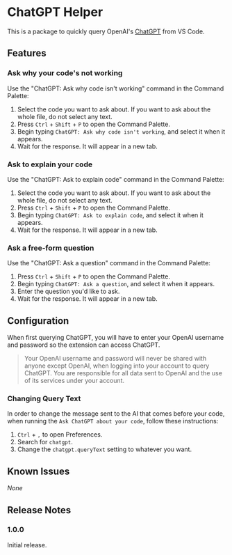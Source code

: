 # ChatGPT Helper

This is a package to quickly query OpenAI's [ChatGPT](https://openai.com/blog/chatgpt/) from VS Code.

## Features

### Ask why your code's not working

Use the "ChatGPT: Ask why code isn't working" command in the Command Palette:

1. Select the code you want to ask about. If you want to ask about the whole file, do not select any text.
2. Press `Ctrl` + `Shift` + `P` to open the Command Palette.
3. Begin typing `ChatGPT: Ask why code isn't working`, and select it when it appears.
4. Wait for the response. It will appear in a new tab.


### Ask to explain your code

Use the "ChatGPT: Ask to explain code" command in the Command Palette:

1. Select the code you want to ask about. If you want to ask about the whole file, do not select any text.
2. Press `Ctrl` + `Shift` + `P` to open the Command Palette.
3. Begin typing `ChatGPT: Ask to explain code`, and select it when it appears.
4. Wait for the response. It will appear in a new tab.

### Ask a free-form question

Use the "ChatGPT: Ask a question" command in the Command Palette:

1. Press `Ctrl` + `Shift` + `P` to open the Command Palette.
2. Begin typing `ChatGPT: Ask a question`, and select it when it appears.
3. Enter the question you'd like to ask.
4. Wait for the response. It will appear in a new tab.

## Configuration

When first querying ChatGPT, you will have to enter your OpenAI username and password so the extension can access ChatGPT.

> Your OpenAI username and password will never be shared with anyone except OpenAI, when logging into your account to query ChatGPT. You are responsible for all data sent to OpenAI and the use of its services under your account.

### Changing Query Text

In order to change the message sent to the AI that comes before your code, when running the `Ask ChatGPT about your code`, follow these instructions:

1. `Ctrl` + `,` to open Preferences.
2. Search for `chatgpt`.
3. Change the `chatgpt.queryText` setting to whatever you want.

## Known Issues

*None*

## Release Notes

### 1.0.0

Initial release.
